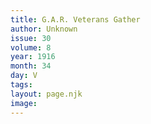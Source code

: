 ```yaml
---
title: G.A.R. Veterans Gather
author: Unknown
issue: 30
volume: 8
year: 1916
month: 34
day: V
tags:
layout: page.njk
image:
---
```





